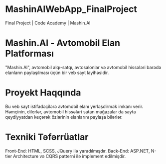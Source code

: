 # MashinAlWebApp_FinalProject
Final Project | Code Academy | Mashin.Al


# Mashin.Al - Avtomobil Elan Platforması
"Mashin.Al", avtomobil alqı-satqı, avtosalonlar və avtomobil hissələri barədə elanların paylaşılması üçün bir veb sayt layihəsidir.

# Proyekt Haqqında
Bu veb sayt istifadəçilərə avtomobil elanı yerləşdirmək imkanı verir. Həmçinin, dilerlər, avtomobil hissələri satan mağazalar da sayta qeydiyyatdan keçərək özlərinin elanlarını paylaşa bilərlər.

# Texniki Təfərrüatlar
Front-End: HTML, SCSS, JQuery ilə yaradılmışdır.
Back-End: ASP.NET, N-tier Architecture və CQRS patterni ilə implement edilmişdir.
